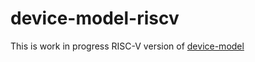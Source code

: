 # device-model-riscv

This is work in progress RISC-V version of [device-model](https://github.com/CTSRD-CHERI/device-model)
